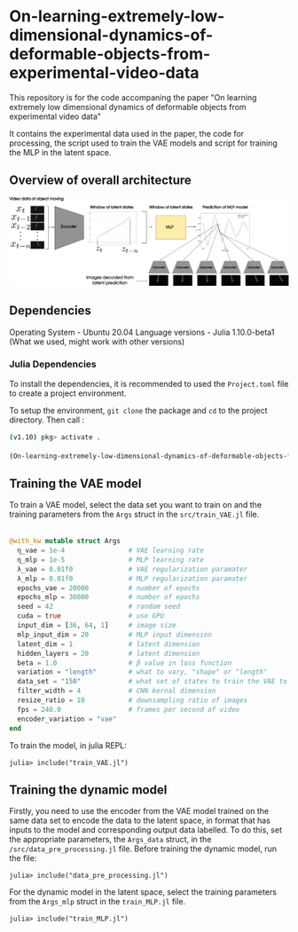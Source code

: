 # On-learning-extremely-low-dimensional-dynamics-of-deformable-objects-from-experimental-video-data

This repository is for the code accompaning the paper "On learning extremely low dimensional dynamics of deformable objects from experimental video data"

It contains the experimental data used in the paper, the code for processing, the script used to train the VAE models and script for training the MLP in the latent space. 

## Overview of overall architecture 
<!-- ![Alt text](./overall_architecture.svg) -->
<img src="./overall_architecture.svg" width="700" />


## Dependencies 

Operating System - Ubuntu 20.04
Language versions - Julia 1.10.0-beta1 (What we used, might work with other versions)

### Julia Dependencies

To install the dependencies, it is recommended to used the `Project.toml` file to create a project environment.

To setup the environment, `git clone` the package and `cd` to the project directory. Then call :

``` bash
(v1.10) pkg> activate .

(On-learning-extremely-low-dimensional-dynamics-of-deformable-objects-from-experimental-video-data) pkg> instantiate
```

## Training the VAE model

To train a VAE model, select the data set you want to train on and the training parameters from the `Args` struct in the `src/train_VAE.jl` file. 

``` Julia

@with_kw mutable struct Args
  η_vae = 1e-4                # VAE learning rate
  η_mlp = 1e-5                # MLP learning rate
  λ_vae = 0.01f0              # VAE regularization paramater
  λ_mlp = 0.01f0              # MLP regularization paramater
  epochs_vae = 20000          # number of epochs
  epochs_mlp = 30000          # number of epochs
  seed = 42                   # random seed
  cuda = true                 # use GPU
  input_dim = [36, 64, 1]     # image size
  mlp_input_dim = 20          # MLP input dimension 
  latent_dim = 1              # latent dimension
  hidden_layers = 20          # latent dimension
  beta = 1.0                  # β value in loss function
  variation = "length"        # what to vary, "shape" or "length"
  data_set = "150"            # what set of states to train the VAE to represent
  filter_width = 4            # CNN kernal dimension
  resize_ratio = 10           # downsampling ratio of images 
  fps = 240.0                 # frames per second of video
  encoder_variation = "vae"
end

```

To train the model, in julia REPL:

```
julia> include("train_VAE.jl")
```

## Training the dynamic model

Firstly, you need to use the encoder from the VAE model trained on the same data set to encode the data to the latent space, in format that has inputs to the model and corresponding output data labelled. To do this, set the appropriate parameters, the `Args_data` struct, in the `/src/data_pre_processing.jl` file. Before training the dynamic model, run the file:

```
julia> include("data_pre_processing.jl")
```

For the dynamic model in the latent space, select the training parameters from the `Args_mlp` struct in the `train_MLP.jl` file.


```
julia> include("train_MLP.jl")
```

